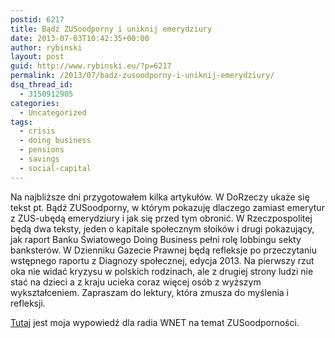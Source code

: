 ```yaml
---
postid: 6217
title: Bądź ZUSoodporny i uniknij emerydziury
date: 2013-07-03T10:42:35+00:00
author: rybinski
layout: post
guid: http://www.rybinski.eu/?p=6217
permalink: /2013/07/badz-zusoodporny-i-uniknij-emerydziury/
dsq_thread_id:
  - 3150912905
categories:
  - Uncategorized
tags:
  - crisis
  - doing business
  - pensions
  - savings
  - social-capital
---
```

Na najbliższe dni przygotowałem kilka artykułów. W DoRzeczy ukaże się tekst pt. Bądź ZUSoodporny, w którym pokazuję dlaczego zamiast emerytur z ZUS-ubędą emerydziury i jak się przed tym obronić. W Rzeczpospolitej będą dwa teksty, jeden o kapitale społecznym słoików i drugi pokazujący, jak raport Banku Światowego Doing Business pełni rolę lobbingu sekty banksterów. W Dzienniku Gazecie Prawnej będą refleksje po przeczytaniu wstępnego raportu z Diagnozy społecznej, edycja 2013. Na pierwszy rzut oka nie widać kryzysu w polskich rodzinach, ale z drugiej strony ludzi nie stać na dzieci a z kraju ucieka coraz więcej osób z wyższym wykształceniem. Zapraszam do lektury, która zmusza do myślenia i refleksji.

[Tutaj](http://www.radiownet.pl/#/publikacje/badzmy-zusoodporni) jest moja wypowiedź dla radia WNET na temat ZUSoodporności.
